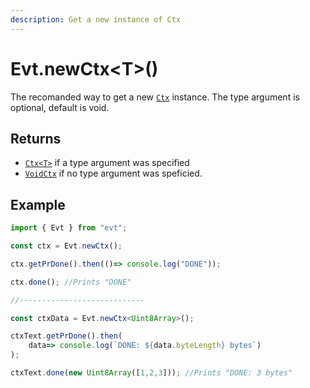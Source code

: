 ```yaml
---
description: Get a new instance of Ctx
---
```


# Evt.newCtx&lt;T&gt;\(\)

The recomanded way to get a new [`Ctx`](https://docs.ts-evt.dev/api/ctx) instance. The type argument is optional, default is void.

## Returns

* [`Ctx<T>`](https://docs.ts-evt.dev/api/ctx) if a type argument was specified
* [`VoidCtx`](https://docs.ts-evt.dev/api/ctx) if no type argument was speficied.

## Example

```typescript
import { Evt } from "evt";

const ctx = Evt.newCtx();

ctx.getPrDone().then(()=> console.log("DONE"));

ctx.done(); //Prints "DONE"

//----------------------------

const ctxData = Evt.newCtx<Uint8Array>();

ctxText.getPrDone().then(
    data=> console.log(`DONE: ${data.byteLength} bytes`)
);

ctxText.done(new Uint8Array([1,2,3])); //Prints "DONE: 3 bytes"

```



